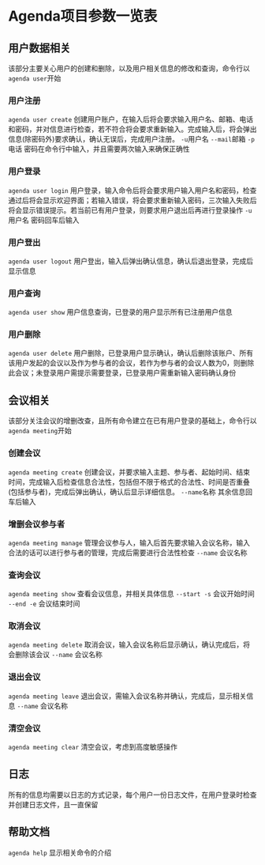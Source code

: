 # Agenda项目参数一览表
## 用户数据相关
该部分主要关心用户的创建和删除，以及用户相关信息的修改和查询，命令行以`agenda user`开始
### 用户注册
`agenda user create`
创建用户账户，在输入后将会要求输入用户名、邮箱、电话和密码，并对信息进行检查，若不符合将会要求重新输入。完成输入后，将会弹出信息(除密码外)要求确认，确认无误后，完成用户注册。
`-u`用户名 `--mail`邮箱 `-p`电话 密码在命令行中输入，并且需要两次输入来确保正确性
### 用户登录
`agenda user login`
用户登录，输入命令后将会要求用户输入用户名和密码，检查通过后将会显示欢迎界面；若输入错误，将会要求重新输入密码，三次输入失败后将会显示错误提示。若当前已有用户登录，则要求用户退出后再进行登录操作
`-u`用户名 密码回车后输入
### 用户登出
`agenda user logout`
用户登出，输入后弹出确认信息，确认后退出登录，完成后显示信息
### 用户查询
`agenda user show`
用户信息查询，已登录的用户显示所有已注册用户信息
### 用户删除
`agenda user delete`
用户删除，已登录用户显示确认，确认后删除该账户、所有该用户发起的会议以及作为参与者的会议，若作为参与者的会议人数为0，则删除此会议；未登录用户需提示需要登录，已登录用户需重新输入密码确认身份
## 会议相关
该部分关注会议的增删改查，且所有命令建立在已有用户登录的基础上，命令行以`agenda meeting`开始
### 创建会议
`agenda meeting create`
创建会议，并要求输入主题、参与者、起始时间、结束时间，完成输入后检查信息合法性，包括但不限于格式的合法性、时间是否重叠(包括参与者)，完成后弹出确认，确认后显示详细信息。
`--name`名称 其余信息回车后输入
### 增删会议参与者
`agenda meeting manage`
管理会议参与人，输入后首先要求输入会议名称，输入合法的话可以进行参与者的管理，完成后需要进行合法性检查
`--name` 会议名称
### 查询会议
`agenda meeting show`
查看会议信息，并相关具体信息
`--start -s` 会议开始时间 `--end -e` 会议结束时间
### 取消会议
`agenda meeting delete`
取消会议，输入会议名称后显示确认，确认完成后，将会删除该会议
`--name` 会议名称
### 退出会议
`agenda meeting leave`
退出会议，需输入会议名称并确认，完成后，显示相关信息
`--name` 会议名称
### 清空会议
`agenda meeting clear`
清空会议，考虑到高度敏感操作
## 日志
所有的信息均需要以日志的方式记录，每个用户一份日志文件，在用户登录时检查并创建日志文件，且一直保留
## 帮助文档
`agenda help`
显示相关命令的介绍